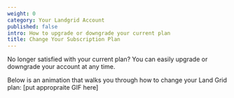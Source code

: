 ```yaml
---
weight: 0
category: Your Landgrid Account
published: false
intro: How to upgrade or downgrade your current plan
title: Change Your Subscription Plan
---
```

No longer satisfied with your current plan? You can easily upgrade or downgrade your account at any time.

Below is an animation that walks you through how to change your Land Grid plan:
[put appropraite GIF here]
